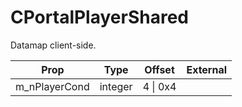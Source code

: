 # CPortalPlayerShared
Datamap client-side.

|Prop|Type|Offset|External|
|---|:-:|:-:|--:|
|m_nPlayerCond|integer|4 \| 0x4||
